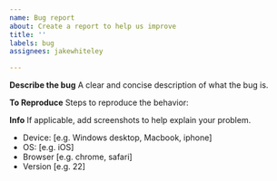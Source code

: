 ```yaml
---
name: Bug report
about: Create a report to help us improve
title: ''
labels: bug
assignees: jakewhiteley

---
```


**Describe the bug**
A clear and concise description of what the bug is.

**To Reproduce**
Steps to reproduce the behavior:

**Info**
If applicable, add screenshots to help explain your problem.

 - Device: [e.g. Windows desktop, Macbook, iphone]
 - OS: [e.g. iOS]
 - Browser [e.g. chrome, safari]
 - Version [e.g. 22]
